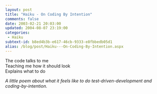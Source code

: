 ```yaml
---
layout: post
title: "Haiku - On Coding By Intention"
comments: false
date: 2003-02-21 20:03:00
updated: 2004-08-07 23:19:00
categories:
 - Haiku
subtext-id: b8ed4b3b-e617-46cb-9333-e8fbbedb05d1
alias: /blog/post/Haiku---On-Coding-By-Intention.aspx
---
```



The code talks to me  
Teaching me how it should look  
Explains what to do

_A little poem about what it feels like to do test-driven-development and coding-by-intention._
